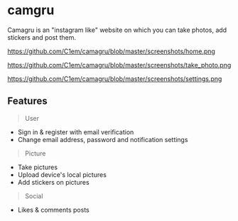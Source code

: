 # camgru

Camagru is an "instagram like" website on which you can take photos, add stickers and post them.

https://github.com/C1em/camagru/blob/master/screenshots/home.png

https://github.com/C1em/camagru/blob/master/screenshots/take_photo.png

https://github.com/C1em/camagru/blob/master/screenshots/settings.png

## Features

> User

- Sign in & register with email verification
- Change email address, password and notification settings

> Picture

- Take pictures
- Upload device's local pictures
- Add stickers on pictures

> Social

- Likes & comments posts
